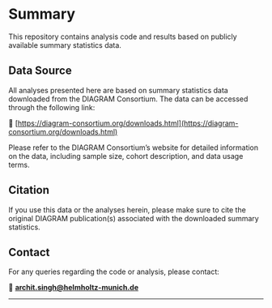 # Summary

This repository contains analysis code and results based on publicly available summary statistics data.

## Data Source

All analyses presented here are based on summary statistics data downloaded from the DIAGRAM Consortium. The data can be accessed through the following link:

🔗 [https://diagram-consortium.org/downloads.html](https://diagram-consortium.org/downloads.html)

Please refer to the DIAGRAM Consortium’s website for detailed information on the data, including sample size, cohort description, and data usage terms.

## Citation

If you use this data or the analyses herein, please make sure to cite the original DIAGRAM publication(s) associated with the downloaded summary statistics.

## Contact

For any queries regarding the code or analysis, please contact:

📧 **archit.singh@helmholtz-munich.de**

---
